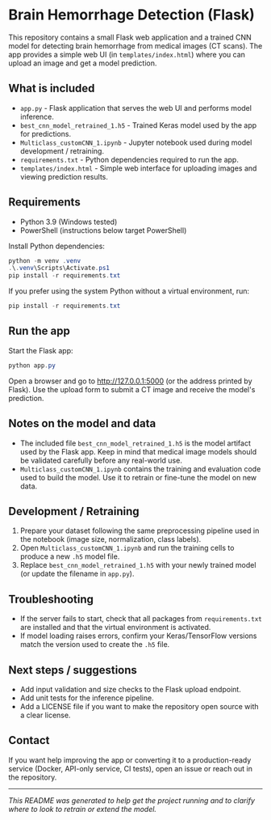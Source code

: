 # Brain Hemorrhage Detection (Flask)

This repository contains a small Flask web application and a trained CNN model for detecting brain hemorrhage from medical images (CT scans). The app provides a simple web UI (in `templates/index.html`) where you can upload an image and get a model prediction.

## What is included

- `app.py` - Flask application that serves the web UI and performs model inference.
- `best_cnn_model_retrained_1.h5` - Trained Keras model used by the app for predictions.
- `Multiclass_customCNN_1.ipynb` - Jupyter notebook used during model development / retraining.
- `requirements.txt` - Python dependencies required to run the app.
- `templates/index.html` - Simple web interface for uploading images and viewing prediction results.

## Requirements

- Python 3.9 (Windows tested)
- PowerShell (instructions below target PowerShell)

Install Python dependencies:

```powershell
python -m venv .venv
.\.venv\Scripts\Activate.ps1
pip install -r requirements.txt
```

If you prefer using the system Python without a virtual environment, run:

```powershell
pip install -r requirements.txt
```

## Run the app

Start the Flask app:

```powershell
python app.py
```

Open a browser and go to http://127.0.0.1:5000 (or the address printed by Flask). Use the upload form to submit a CT image and receive the model's prediction.

## Notes on the model and data

- The included file `best_cnn_model_retrained_1.h5` is the model artifact used by the Flask app. Keep in mind that medical image models should be validated carefully before any real-world use.
- `Multiclass_customCNN_1.ipynb` contains the training and evaluation code used to build the model. Use it to retrain or fine-tune the model on new data.

## Development / Retraining

1. Prepare your dataset following the same preprocessing pipeline used in the notebook (image size, normalization, class labels).
2. Open `Multiclass_customCNN_1.ipynb` and run the training cells to produce a new `.h5` model file.
3. Replace `best_cnn_model_retrained_1.h5` with your newly trained model (or update the filename in `app.py`).

## Troubleshooting

- If the server fails to start, check that all packages from `requirements.txt` are installed and that the virtual environment is activated.
- If model loading raises errors, confirm your Keras/TensorFlow versions match the version used to create the `.h5` file.

## Next steps / suggestions

- Add input validation and size checks to the Flask upload endpoint.
- Add unit tests for the inference pipeline.
- Add a LICENSE file if you want to make the repository open source with a clear license.

## Contact

If you want help improving the app or converting it to a production-ready service (Docker, API-only service, CI tests), open an issue or reach out in the repository.

---
*This README was generated to help get the project running and to clarify where to look to retrain or extend the model.*
